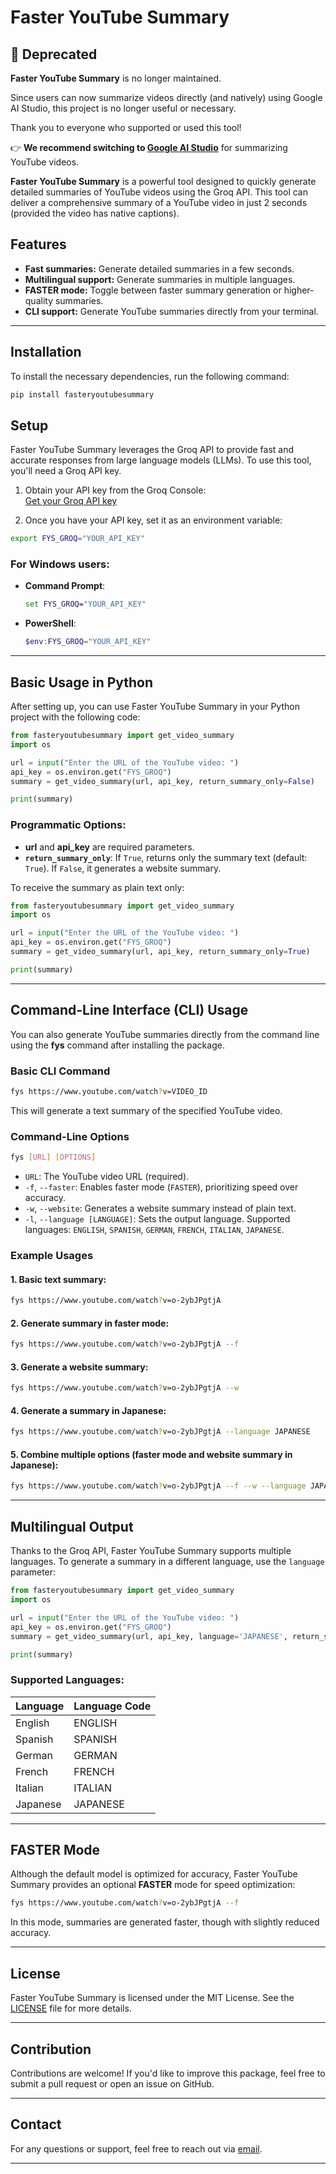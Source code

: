 # Faster YouTube Summary

## 🚫 Deprecated

**Faster YouTube Summary** is no longer maintained.

Since users can now summarize videos directly (and natively) using Google AI Studio, this project is no longer useful or necessary.

Thank you to everyone who supported or used this tool!

👉 **We recommend switching to [Google AI Studio](https://aistudio.google.com/)** for summarizing YouTube videos.


**Faster YouTube Summary** is a powerful tool designed to quickly generate detailed summaries of YouTube videos using the Groq API. This tool can deliver a comprehensive summary of a YouTube video in just 2 seconds (provided the video has native captions).

## Features

- **Fast summaries:** Generate detailed summaries in a few seconds.
- **Multilingual support:** Generate summaries in multiple languages.
- **FASTER mode:** Toggle between faster summary generation or higher-quality summaries.
- **CLI support:** Generate YouTube summaries directly from your terminal.

---

## Installation

To install the necessary dependencies, run the following command:

```bash
pip install fasteryoutubesummary
```

## Setup

Faster YouTube Summary leverages the Groq API to provide fast and accurate responses from large language models (LLMs). To use this tool, you'll need a Groq API key.

1. Obtain your API key from the Groq Console:  
   [Get your Groq API key](https://console.groq.com/keys)

2. Once you have your API key, set it as an environment variable:

```bash
export FYS_GROQ="YOUR_API_KEY"
```

### **For Windows users**:

- **Command Prompt**:

  ```cmd
  set FYS_GROQ="YOUR_API_KEY"
  ```

- **PowerShell**:

  ```powershell
  $env:FYS_GROQ="YOUR_API_KEY"
  ```

---

## Basic Usage in Python

After setting up, you can use Faster YouTube Summary in your Python project with the following code:

```python
from fasteryoutubesummary import get_video_summary
import os

url = input("Enter the URL of the YouTube video: ")
api_key = os.environ.get("FYS_GROQ")
summary = get_video_summary(url, api_key, return_summary_only=False)

print(summary)
```

### Programmatic Options:

- **url** and **api_key** are required parameters.
- **`return_summary_only`**: If `True`, returns only the summary text (default: `True`). If `False`, it generates a website summary.

To receive the summary as plain text only:

```python
from fasteryoutubesummary import get_video_summary
import os  

url = input("Enter the URL of the YouTube video: ")
api_key = os.environ.get("FYS_GROQ")
summary = get_video_summary(url, api_key, return_summary_only=True)

print(summary)
```

---

## Command-Line Interface (CLI) Usage

You can also generate YouTube summaries directly from the command line using the **fys** command after installing the package.

### **Basic CLI Command**

```bash
fys https://www.youtube.com/watch?v=VIDEO_ID
```

This will generate a text summary of the specified YouTube video.

### **Command-Line Options**

```bash
fys [URL] [OPTIONS]
```

- `URL`: The YouTube video URL (required).
- `-f`, `--faster`: Enables faster mode (`FASTER`), prioritizing speed over accuracy.
- `-w`, `--website`: Generates a website summary instead of plain text.
- `-l`, `--language [LANGUAGE]`: Sets the output language. Supported languages: `ENGLISH`, `SPANISH`, `GERMAN`, `FRENCH`, `ITALIAN`, `JAPANESE`.

### **Example Usages**

#### 1. Basic text summary:

```bash
fys https://www.youtube.com/watch?v=o-2ybJPgtjA
```

#### 2. Generate summary in faster mode:

```bash
fys https://www.youtube.com/watch?v=o-2ybJPgtjA --f
```

#### 3. Generate a website summary:

```bash
fys https://www.youtube.com/watch?v=o-2ybJPgtjA --w
```

#### 4. Generate a summary in Japanese:

```bash
fys https://www.youtube.com/watch?v=o-2ybJPgtjA --language JAPANESE
```

#### 5. Combine multiple options (faster mode and website summary in Japanese):

```bash
fys https://www.youtube.com/watch?v=o-2ybJPgtjA --f --w --language JAPANESE
```

---

## Multilingual Output

Thanks to the Groq API, Faster YouTube Summary supports multiple languages. To generate a summary in a different language, use the `language` parameter:

```python
from fasteryoutubesummary import get_video_summary
import os  

url = input("Enter the URL of the YouTube video: ")
api_key = os.environ.get("FYS_GROQ")
summary = get_video_summary(url, api_key, language='JAPANESE', return_summary_only=True)

print(summary)
```

### Supported Languages:

| Language  | Language Code |
|-----------|---------------|
| English   | ENGLISH       |
| Spanish   | SPANISH       |
| German    | GERMAN        |
| French    | FRENCH        |
| Italian   | ITALIAN       |
| Japanese  | JAPANESE      |

---

## FASTER Mode

Although the default model is optimized for accuracy, Faster YouTube Summary provides an optional **FASTER** mode for speed optimization:

```bash
fys https://www.youtube.com/watch?v=o-2ybJPgtjA --f
```

In this mode, summaries are generated faster, though with slightly reduced accuracy.

---

## License

Faster YouTube Summary is licensed under the MIT License. See the [LICENSE](LICENSE) file for more details.

---

## Contribution

Contributions are welcome! If you'd like to improve this package, feel free to submit a pull request or open an issue on GitHub.

---

## Contact

For any questions or support, feel free to reach out via [email](mailto:hellolightning321@gmail.com).

---
